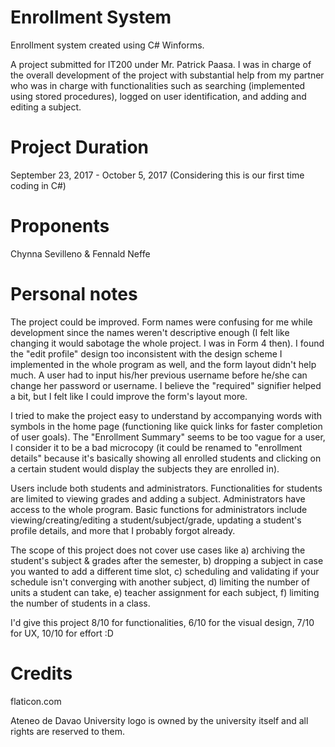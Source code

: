 # Enrollment System
Enrollment system created using C# Winforms.

A project submitted for IT200 under Mr. Patrick Paasa. I was in charge of the overall development of the project with substantial help from my partner who was in charge with functionalities such as searching (implemented using stored procedures), logged on user identification, and adding and editing a subject.


# Project Duration
September 23, 2017 - October 5, 2017 (Considering this is our first time coding in C#)


# Proponents

Chynna Sevilleno & Fennald Neffe


# Personal notes

The project could be improved. Form names were confusing for me while development since the names weren't descriptive enough (I felt like changing it would sabotage the whole project. I was in Form 4 then). I found the "edit profile" design too inconsistent with the design scheme I implemented in the whole program as well, and the form layout didn't help much. A user had to input his/her previous username before he/she can change her password or username. I believe the "required" signifier helped a bit, but I felt like I could improve the form's layout more.

I tried to make the project easy to understand by accompanying words with symbols in the home page (functioning like quick links for faster completion of user goals). The "Enrollment Summary" seems to be too vague for a user, I consider it to be a bad microcopy (it could be renamed to "enrollment details" because it's basically showing all enrolled students and clicking on a certain student would display the subjects they are enrolled in).

Users include both students and administrators. Functionalities for students are limited to viewing grades and adding a subject. Administrators have access to the whole program. Basic functions for administrators include viewing/creating/editing a student/subject/grade, updating a student's profile details, and more that I probably forgot already.

The scope of this project does not cover use cases like a) archiving the student's subject & grades after the semester, b) dropping a subject in case you wanted to add a different time slot, c) scheduling and validating if your schedule isn't converging with another subject, d) limiting the number of units a student can take, e) teacher assignment for each subject, f) limiting the number of students in a class.

I'd give this project 8/10 for functionalities, 6/10 for the visual design, 7/10 for UX, 10/10 for effort :D


# Credits

flaticon.com

Ateneo de Davao University logo is owned by the university itself and 
all rights are reserved to them.
